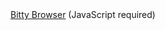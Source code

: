 <!-- BITTY BROWSER : WWW.BITTY.COM : {BEGIN} -->
<script type="text/javascript">
<!--

/* Bitty Browser tips & tricks: */
/* http://www.bitty.com/manual/ */

bitty = {contents: [{
service: "bitty:browser",
title: "Bitty Browser",
width: "100%",
height: "400",
titlebar: {display: "on"},
buttonbar: {textlabels: "on"},
searchbar: {display: "on"},
homepage: {contents: [{}]}
}]};

// -->
</script><script src="http://b1.bitty.com/b2script/" type="text/javascript"></script><noscript><a href="http://www.bitty.com/">Bitty Browser</a> (JavaScript required)</noscript>
<!-- BITTY BROWSER : WWW.BITTY.COM : {END} -->